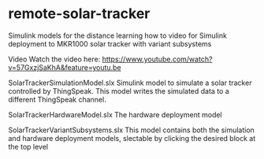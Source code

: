 # remote-solar-tracker
Simulink models for the distance learning how to video for Simulink deployment to MKR1000 solar tracker with variant subsystems

Video
Watch the video here: https://www.youtube.com/watch?v=57GxzjSaKhA&feature=youtu.be

SolarTrackerSimulationModel.slx
Simulink model to simulate a solar tracker controlled by ThingSpeak.  This model writes the simulated data to a different ThingSpeak channel.

SolarTrackerHardwareModel.slx
The hardware deployment model

SolarTrackerVariantSubsystems.slx
This model contains both the simulation and hardware deployment models, slectable by clicking the desired block at the top level

